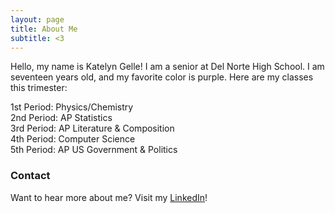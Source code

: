 ```yaml
---
layout: page
title: About Me
subtitle: <3
---
```


Hello, my name is Katelyn Gelle! I am a senior at Del Norte High School. I am seventeen years old, and my favorite color is purple. Here are my classes this trimester:

<!--to make things appear on separate lines, add two spaces after each "line"-->
1st Period: Physics/Chemistry  
2nd Period: AP Statistics  
3rd Period: AP Literature & Composition  
4th Period: Computer Science  
5th Period: AP US Government & Politics

### Contact

Want to hear more about me? Visit my [LinkedIn](https://www.linkedin.com/in/katelyn-gelle-6b225b278/)!
